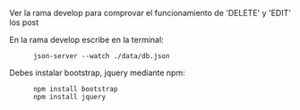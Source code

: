 Ver la rama develop para comprovar el funcionamiento de 'DELETE' y 'EDIT' los post

En la rama develop escribe en la terminal:    
          
          json-server --watch ./data/db.json 
              
              
Debes instalar bootstrap, jquery  mediante npm:
          
          npm install bootstrap
          npm install jquery
 

